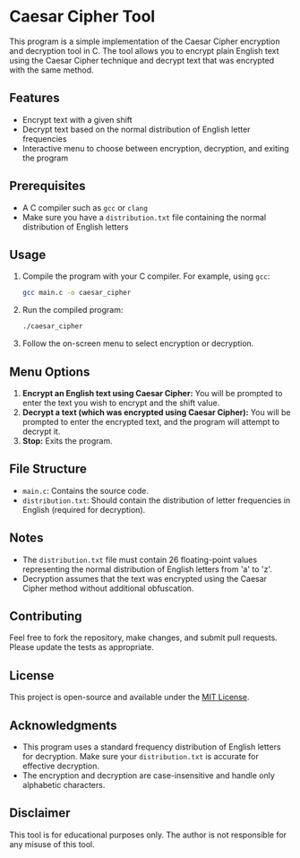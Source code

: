 
# Caesar Cipher Tool

This program is a simple implementation of the Caesar Cipher encryption and decryption tool in C. The tool allows you to encrypt plain English text using the Caesar Cipher technique and decrypt text that was encrypted with the same method.

## Features

- Encrypt text with a given shift
- Decrypt text based on the normal distribution of English letter frequencies
- Interactive menu to choose between encryption, decryption, and exiting the program

## Prerequisites

- A C compiler such as `gcc` or `clang`
- Make sure you have a `distribution.txt` file containing the normal distribution of English letters

## Usage

1. Compile the program with your C compiler. For example, using `gcc`:
   ```sh
   gcc main.c -o caesar_cipher
   ```
2. Run the compiled program:
   ```sh
   ./caesar_cipher
   ```
3. Follow the on-screen menu to select encryption or decryption.

## Menu Options

1. **Encrypt an English text using Caesar Cipher:** You will be prompted to enter the text you wish to encrypt and the shift value.
2. **Decrypt a text (which was encrypted using Caesar Cipher):** You will be prompted to enter the encrypted text, and the program will attempt to decrypt it.
3. **Stop:** Exits the program.

## File Structure

- `main.c`: Contains the source code.
- `distribution.txt`: Should contain the distribution of letter frequencies in English (required for decryption).

## Notes

- The `distribution.txt` file must contain 26 floating-point values representing the normal distribution of English letters from 'a' to 'z'.
- Decryption assumes that the text was encrypted using the Caesar Cipher method without additional obfuscation.

## Contributing

Feel free to fork the repository, make changes, and submit pull requests. Please update the tests as appropriate.

## License

This project is open-source and available under the [MIT License](LICENSE).

## Acknowledgments

- This program uses a standard frequency distribution of English letters for decryption. Make sure your `distribution.txt` is accurate for effective decryption.
- The encryption and decryption are case-insensitive and handle only alphabetic characters.

## Disclaimer

This tool is for educational purposes only. The author is not responsible for any misuse of this tool.

